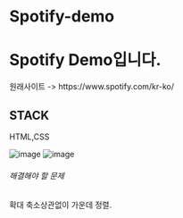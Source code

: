 # Spotify-demo

<h1>Spotify Demo입니다.</h1>
원래사이트 -> https://www.spotify.com/kr-ko/

<h2>STACK</h2>
HTML,CSS

![image](https://user-images.githubusercontent.com/49021626/148035364-68fdedb4-a644-41af-8275-915b2af2e6d6.png)
![image](https://user-images.githubusercontent.com/49021626/148035384-7bd2a020-c6d2-4e05-a1a0-ede72f144f45.png)

<h6>해결해야 할 문제 </h6>
확대 축소상관없이 가운데 정렬.
